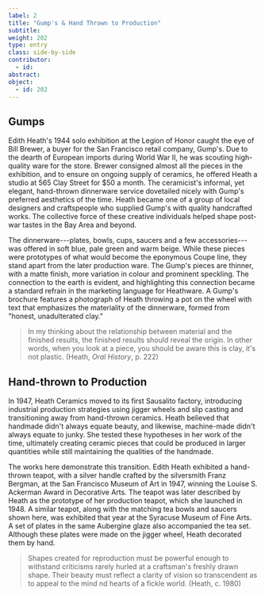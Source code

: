 ```yaml
---
label: 2
title: "Gump's & Hand Thrown to Production"
subtitle:
weight: 202
type: entry
class: side-by-side
contributor:
  - id:
abstract:
object:
  - id: 202
---
```

## Gumps

Edith Heath's 1944 solo exhibition at the Legion of Honor caught the eye of Bill Brewer, a buyer for the San Francisco retail company, Gump's. Due to the dearth of European imports during World War II, he was scouting high-quality ware for the store. Brewer consigned almost all the pieces in the exhibition, and to ensure on ongoing supply of ceramics, he offered Heath a studio at 565 Clay Street for $50 a month. The ceramicist's informal, yet elegant, hand-thrown dinnerware service dovetailed nicely with Gump's preferred aesthetics of the time. Heath became one of a group of local designers and craftspeople who supplied Gump's with quality handcrafted works. The collective force of these creative individuals helped shape post-war tastes in the Bay Area and beyond.

The dinnerware---plates, bowls, cups, saucers and a few accessories---was offered in soft blue, pale green and warm beige. While these pieces were prototypes of what would become the eponymous Coupe line, they stand apart from the later production ware. The Gump's pieces are thinner, with a matte finish, more variation in colour and prominent speckling. The connection to the earth is evident, and highlighting this connection became a standard refrain in the marketing language for Heathware. A Gump's brochure features a photograph of Heath throwing a pot on the wheel with text that emphasizes the materiality of the dinnerware, formed from "honest, unadulterated clay."

> In my thinking about the relationship between material and the finished results, the finished results should reveal the origin. In other words, when you look at a piece, you should be aware this is clay, it's not plastic. (Heath, *Oral History*, p. 222)

## Hand-thrown to Production

In 1947, Heath Ceramics moved to its first Sausalito factory, introducing industrial production strategies using jigger wheels and slip casting and transitioning away from hand-thrown ceramics. Heath believed that handmade didn't always equate beauty, and likewise, machine-made didn't always equate to junky. She tested these hypotheses in her work of the time, ultimately creating ceramic pieces that could be produced in larger quantities while still maintaining the qualities of the handmade.

The works here demonstrate this transition. Edith Heath exhibited a hand-thrown teapot, with a silver handle crafted by the silversmith Franz Bergman, at the San Francisco Museum of Art in 1947, winning the Louise S. Ackerman Award in Decorative Arts. The teapot was later described by Heath as the prototype of her production teapot, which she launched in 1948. A similar teapot, along with the matching tea bowls and saucers shown here, was exhibited that year at the Syracuse Museum of Fine Arts. A set of plates in the same Aubergine glaze also accompanied the tea set. Although these plates were made on the jigger wheel, Heath decorated them by hand.

> Shapes created for reproduction must be powerful enough to withstand criticisms rarely hurled at a craftsman's freshly drawn shape. Their beauty must reflect a clarity of vision so transcendent as to appeal to the mind nd hearts of a fickle world. (Heath, c. 1980)
